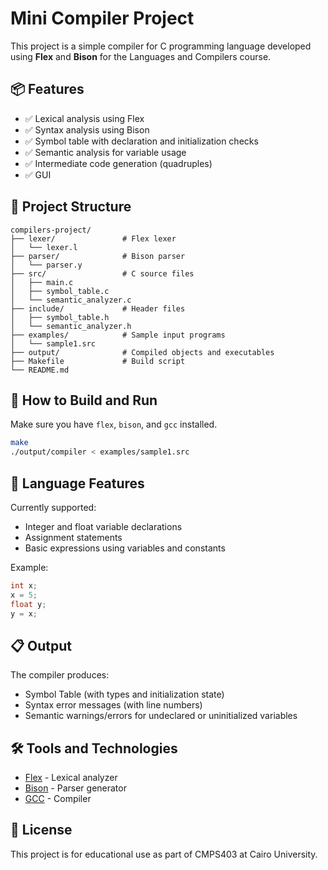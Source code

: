 # Mini Compiler Project

This project is a simple compiler for C programming language developed using **Flex** and **Bison** for the  Languages and Compilers course.

## 📦 Features

- ✅ Lexical analysis using Flex
- ✅ Syntax analysis using Bison
- ✅ Symbol table with declaration and initialization checks
- ✅ Semantic analysis for variable usage
- ✅ Intermediate code generation (quadruples)
- ✅ GUI

## 🧱 Project Structure

```
compilers-project/
├── lexer/               # Flex lexer
│   └── lexer.l
├── parser/              # Bison parser
│   └── parser.y
├── src/                 # C source files
│   ├── main.c
│   ├── symbol_table.c
│   └── semantic_analyzer.c
├── include/             # Header files
│   ├── symbol_table.h
│   └── semantic_analyzer.h
├── examples/            # Sample input programs
│   └── sample1.src
├── output/              # Compiled objects and executables
├── Makefile             # Build script
└── README.md
```

## 🚀 How to Build and Run

Make sure you have `flex`, `bison`, and `gcc` installed.

```bash
make
./output/compiler < examples/sample1.src
```

## 🧠 Language Features

Currently supported:
- Integer and float variable declarations
- Assignment statements
- Basic expressions using variables and constants

Example:
```c
int x;
x = 5;
float y;
y = x;
```

## 📋 Output

The compiler produces:
- Symbol Table (with types and initialization state)
- Syntax error messages (with line numbers)
- Semantic warnings/errors for undeclared or uninitialized variables


## 🛠 Tools and Technologies

- [Flex](https://github.com/westes/flex) - Lexical analyzer
- [Bison](https://www.gnu.org/software/bison/) - Parser generator
- [GCC](https://gcc.gnu.org/) - Compiler


## 📄 License

This project is for educational use as part of CMPS403 at Cairo University.

